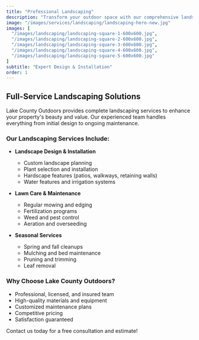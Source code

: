 ```yaml
---
title: "Professional Landscaping"
description: "Transform your outdoor space with our comprehensive landscaping services including design, installation, and maintenance."
image: "/images/services/landscaping/landscaping-hero-new.jpg"
images: [
  "/images/landscaping/landscaping-square-1-600x600.jpg",
  "/images/landscaping/landscaping-square-2-600x600.jpg",
  "/images/landscaping/landscaping-square-3-600x600.jpg",
  "/images/landscaping/landscaping-square-4-600x600.jpg",
  "/images/landscaping/landscaping-square-5-600x600.jpg"
]
subtitle: "Expert Design & Installation"
order: 1
---
```


## Full-Service Landscaping Solutions

Lake County Outdoors provides complete landscaping services to enhance your property's beauty and value. Our experienced team handles everything from initial design to ongoing maintenance.

### Our Landscaping Services Include:

- **Landscape Design & Installation**
  - Custom landscape planning
  - Plant selection and installation
  - Hardscape features (patios, walkways, retaining walls)
  - Water features and irrigation systems

- **Lawn Care & Maintenance**
  - Regular mowing and edging
  - Fertilization programs
  - Weed and pest control
  - Aeration and overseeding

- **Seasonal Services**
  - Spring and fall cleanups
  - Mulching and bed maintenance
  - Pruning and trimming
  - Leaf removal

### Why Choose Lake County Outdoors?

- Professional, licensed, and insured team
- High-quality materials and equipment
- Customized maintenance plans
- Competitive pricing
- Satisfaction guaranteed

Contact us today for a free consultation and estimate!